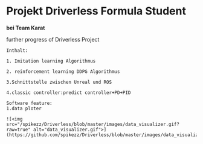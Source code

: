 Projekt Driverless Formula Student
====  
**bei Team Karat**

further progress of Driverless Project

    Inthalt:
    
    1. Imitation learning Algorithmus
    
    2. reinforcement learning DDPG Algorithmus

    3.Schnittstelle zwischen Unreal und ROS
  
    4.classic controller:predict controller+PD+PID
    
    Software feature:
    1.data ploter
    
    ![<img src="/spikezz/Driverless/blob/master/images/data_visualizer.gif?raw=true" alt="data_visualizer.gif">](https://github.com/spikezz/Driverless/blob/master/images/data_visualizer.gif)

    


